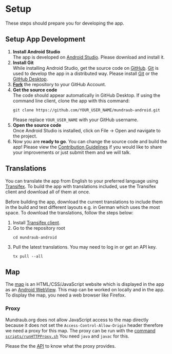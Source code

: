 # Setup

These steps should prepare you for developing the app.

## Setup App Development

1. **Install Android Studio**  
   The app is developed on [Android Studio].
   Please download and install it.
2. **Install Git**  
   While installing Android Studio, get the source code on [GitHub]. 
   [Git] is used to develop the app in a distributed way.
   Please install [Git] or the [GitHub Desktop].
3. **[Fork]** the repository to your GitHub Account.
4. **Get the source code**  
   The code should appear automatically in GitHub Desktop.
   If using the command line client, clone the app with this command:
   ```
   git clone https://github.com/YOUR_USER_NAME/mundraub-android.git
   ```
   Please replace `YOUR_USER_NAME` with your GitHub username.
5. **Open the source code**  
   Once Android Studio is installed, click on File → Open and navigate to the project.
6. Now you are **ready to go**. You can change the source code and build the app!
   Please view the [Contribution Guidelines] if you would like to share your improvements or just
   submit them and we will talk.

## Translations

You can translate the app from English to your preferred language using [Transifex].
To build the app with translations included, use the Transifex client and
download all of them at once.

Before building the app, download the current translations to include them in the build and test
different layouts e.g. in German which uses the most space.
To download the translations, follow the steps below:

1. Install [Transifex client][tx-client].
2. Go to the repository root
   ```
   cd mundraub-android
   ```
3. Pull the latest translations. You may need to log in or get an API key.
   ```
   tx pull --all
   ```

## Map

The [map] is an HTML/CSS/JavaScript website which is displayed 
in the app as an [Android WebView].
This map can be worked on locally and in the app.
To display the map, you need a web browser like Firefox.

### Proxy

Mundraub.org does not allow JavaScript access to the map
directly because it does not set the `Access-Control-Allow-Origin`
header therefore we need a proxy for this map.
The proxy can be run with the [command `scripts/runHTTPProxy.sh`][script-proxy]
You need `java` and `javac` for this.

Please the the [API] to know what the proxy provides.

[tx-client]: https://docs.transifex.com/client/installing-the-client
[Transifex]: https://www.transifex.com/mundraub-android/mundraub-android-app
[Android Studio]: https://developer.android.com/studio/index.html
[GitHub]: https://github.com/niccokunzmann/mundraub-android/
[Git]: https://git-scm.com/
[GitHub Desktop]: https://desktop.github.com/
[Fork]: https://github.com/niccokunzmann/mundraub-android/fork
[Contribution Guidelines]: ../Contributing.md
[script-proxy]: ../scripts
[map]: ../app/src/main/assets/map/
[Android WebView]: https://developer.android.com/reference/android/webkit/WebView
[API]: api.md

